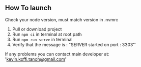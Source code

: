## How To launch

Check your node version, must match version in .nvmrc

1. Pull or download project
2. Run `npm ci` in terminal at root path
3. Run `npm run serve` in terminal
4. Verify that the message is : "SERVER started on port : 3303"`

If any problems you can contact main developer at: 'kevin.koffi.tanoh@gmail.com'
